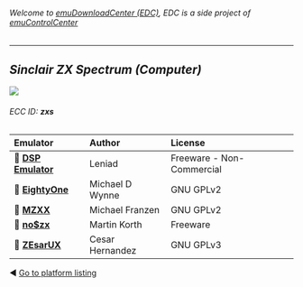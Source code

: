 ###### Welcome to [emuDownloadCenter (EDC)](https://github.com/PhoenixInteractiveNL/emuDownloadCenter/wiki/), EDC is a side project of [emuControlCenter](https://github.com/PhoenixInteractiveNL/emuControlCenter/wiki/)
***
## _Sinclair ZX Spectrum (Computer)_
![](https://raw.githubusercontent.com/wiki/PhoenixInteractiveNL/emuDownloadCenter/images_platform/ecc_zxs_teaser.png)
###### ECC ID: **zxs**

| Emulator   | Author      | License     |
|:-----------|:------------|:------------|
| :file_folder: [**DSP Emulator**](https://github.com/PhoenixInteractiveNL/emuDownloadCenter/wiki/Emulator-dsp#menu) | Leniad | Freeware - Non-Commercial |
| :file_folder: [**EightyOne**](https://github.com/PhoenixInteractiveNL/emuDownloadCenter/wiki/Emulator-eightyone#menu) | Michael D Wynne | GNU GPLv2 |
| :file_folder: [**MZXX**](https://github.com/PhoenixInteractiveNL/emuDownloadCenter/wiki/Emulator-mzxx#menu) | Michael Franzen | GNU GPLv2 |
| :file_folder: [**no$zx**](https://github.com/PhoenixInteractiveNL/emuDownloadCenter/wiki/Emulator-nozx#menu) | Martin Korth | Freeware |
| :file_folder: [**ZEsarUX**](https://github.com/PhoenixInteractiveNL/emuDownloadCenter/wiki/Emulator-zesarux#menu) | Cesar Hernandez | GNU GPLv3 |

:arrow_backward: [Go to platform listing](https://github.com/PhoenixInteractiveNL/emuDownloadCenter/wiki/EDC-Platform-List)
